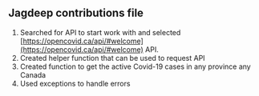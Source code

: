 ## Jagdeep contributions file
1. Searched for API to start work with and selected [https://opencovid.ca/api/#welcome](https://opencovid.ca/api/#welcome) API.
2. Created helper function that can be used to request API
3. Created function to get the active Covid-19 cases in any province any Canada
4. Used exceptions to handle errors
